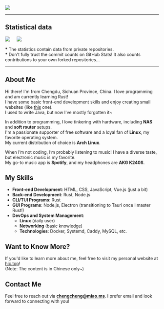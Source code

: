 <img src="https://s2.loli.net/2024/09/27/eyjpVi9ErP6L8ZO.png" />

---

## Statistical data
[![](https://github-readme-stats.ccs.cool/api?username=ChengCheng0v0&theme=dracula&show_icons=true)](https://github.com/anuraghazra/github-readme-stats)
&emsp;
[![](https://github-readme-stats.ccs.cool/api/top-langs/?username=ChengCheng0v0&theme=dracula&show_icons=true&layout=compact)](https://github.com/anuraghazra/github-readme-stats)  

**\*** The statistics contain data from private repositories.  
**\*** Don't fully trust the commit counts on GitHub Stats! It also counts contributions to your own forked repositories...

---

## About Me

Hi there! I'm from Chengdu, Sichuan Province, China. I love programming and am currently learning Rust!  
I have some basic front-end development skills and enjoy creating small websites (like [this](https://hic.top) one).  
I used to write Java, but now I've mostly forgotten it~

In addition to programming, I love tinkering with hardware, including **NAS** and **soft router** setups.  
I'm a passionate supporter of free software and a loyal fan of **Linux**, my favorite operating system.  
My current distribution of choice is **Arch Linux**.

When I’m not coding, I’m probably listening to music! I have a diverse taste, but electronic music is my favorite.  
My go-to music app is **Spotify**, and my headphones are **AKG K240S**.

## My Skills

- **Front-end Development**: HTML, CSS, JavaScript, Vue.js (just a bit)
- **Back-end Development**: Rust, Node.js
- **CLI/TUI Programs**: Rust
- **GUI Programs**: Node.js, Electron (transitioning to Tauri once I master Rust!)
- **DevOps and System Management**:
  - **Linux** (daily user)
  - **Networking** (basic knowledge)
  - **Technologies**: Docker, Systemd, Caddy, MySQL, etc.

## Want to Know More?

If you'd like to learn more about me, feel free to visit my personal website at [hic.top](https://hic.top)!  
(Note: The content is in Chinese only~)

## Contact Me

Feel free to reach out via **<chengcheng@miao.ms>**. I prefer email and look forward to connecting with you!
